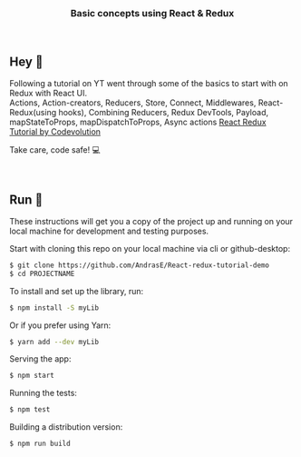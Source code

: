 <br>
<h3 align="center">
  Basic concepts using React & Redux
</h3>

<br>

## Hey 👋

Following a tutorial on YT went through some of the basics to start with on Redux with React UI. <br>
Actions, Action-creators, Reducers, Store, Connect, Middlewares, React-Redux(using hooks), Combining Reducers, Redux DevTools, Payload, mapStateToProps, mapDispatchToProps, Async actions
<a href="https://www.youtube.com/playlist?list=PLC3y8-rFHvwheJHvseC3I0HuYI2f46oAK" target="_blank" rel="noopener noreferrer">
React Redux Tutorial by Codevolution
  </a>
  
Take care, code safe! 💻

<br>

## Run 🚀
These instructions will get you a copy of the project up and running on your local machine for development and testing purposes. 

Start with cloning this repo on your local machine via cli or github-desktop:

```sh
$ git clone https://github.com/AndrasE/React-redux-tutorial-demo
$ cd PROJECTNAME
```
To install and set up the library, run:
```sh
$ npm install -S myLib
```

Or if you prefer using Yarn:
```sh
$ yarn add --dev myLib
```
Serving the app:
```sh
$ npm start
```
Running the tests:
```sh
$ npm test
```
Building a distribution version:
```sh
$ npm run build
```
